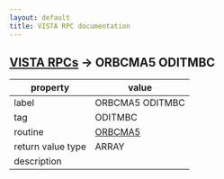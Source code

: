 ```yaml
---
layout: default
title: VISTA RPC documentation
---
```




## [VISTA RPCs](TableOfContent.md) &#8594; ORBCMA5 ODITMBC 

 property | value 
--- | --- 
 label | ORBCMA5 ODITMBC
 tag | ODITMBC
 routine | [ORBCMA5](http://code.osehra.org/dox/Routine_ORBCMA5_source.html)
 return value type | ARRAY
 description | 